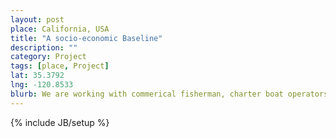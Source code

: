 ```yaml
---
layout: post
place: California, USA
title: "A socio-economic Baseline"
description: ""
category: Project
tags: [place, Project]
lat: 35.3792
lng: -120.8533
blurb: We are working with commerical fisherman, charter boat operators, and recreational ocean users to understand the interactions between coastal and marine human uses and Marine Protected Areas.
---
```

{% include JB/setup %}
